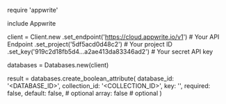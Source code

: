 require 'appwrite'

include Appwrite

client = Client.new
    .set_endpoint('https://cloud.appwrite.io/v1') # Your API Endpoint
    .set_project('5df5acd0d48c2') # Your project ID
    .set_key('919c2d18fb5d4...a2ae413da83346ad2') # Your secret API key

databases = Databases.new(client)

result = databases.create_boolean_attribute(
    database_id: '<DATABASE_ID>',
    collection_id: '<COLLECTION_ID>',
    key: '',
    required: false,
    default: false, # optional
    array: false # optional
)
